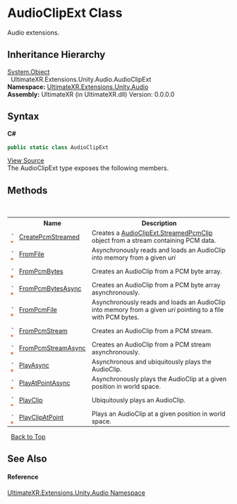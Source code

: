 # AudioClipExt Class
 

Audio extensions.


## Inheritance Hierarchy
<a href="https://docs.microsoft.com/dotnet/api/system.object" target="_blank" rel="noopener noreferrer">System.Object</a><br />&nbsp;&nbsp;UltimateXR.Extensions.Unity.Audio.AudioClipExt<br />
**Namespace:**&nbsp;<a href="N_UltimateXR_Extensions_Unity_Audio">UltimateXR.Extensions.Unity.Audio</a><br />**Assembly:**&nbsp;UltimateXR (in UltimateXR.dll) Version: 0.0.0.0

## Syntax

**C#**<br />
``` C#
public static class AudioClipExt
```

<a href="UltimateXR/Scripts/Extensions/Unity/Audio/AudioClipExt.cs" rel="noopener noreferrer" title="View the source code">View Source</a><br />
The AudioClipExt type exposes the following members.


## Methods
&nbsp;<table><tr><th></th><th>Name</th><th>Description</th></tr><tr><td>![Public method](media/pubmethod.gif "Public method")![Static member](media/static.gif "Static member")</td><td><a href="M_UltimateXR_Extensions_Unity_Audio_AudioClipExt_CreatePcmStreamed">CreatePcmStreamed</a></td><td>
Creates a <a href="T_UltimateXR_Extensions_Unity_Audio_AudioClipExt_StreamedPcmClip">AudioClipExt.StreamedPcmClip</a> object from a stream containing PCM data.</td></tr><tr><td>![Public method](media/pubmethod.gif "Public method")![Static member](media/static.gif "Static member")</td><td><a href="M_UltimateXR_Extensions_Unity_Audio_AudioClipExt_FromFile">FromFile</a></td><td>
Asynchronously reads and loads an AudioClip into memory from a given *uri*</td></tr><tr><td>![Public method](media/pubmethod.gif "Public method")![Static member](media/static.gif "Static member")</td><td><a href="M_UltimateXR_Extensions_Unity_Audio_AudioClipExt_FromPcmBytes">FromPcmBytes</a></td><td>
Creates an AudioClip from a PCM byte array.</td></tr><tr><td>![Public method](media/pubmethod.gif "Public method")![Static member](media/static.gif "Static member")</td><td><a href="M_UltimateXR_Extensions_Unity_Audio_AudioClipExt_FromPcmBytesAsync">FromPcmBytesAsync</a></td><td>
Creates an AudioClip from a PCM byte array asynchronously.</td></tr><tr><td>![Public method](media/pubmethod.gif "Public method")![Static member](media/static.gif "Static member")</td><td><a href="M_UltimateXR_Extensions_Unity_Audio_AudioClipExt_FromPcmFile">FromPcmFile</a></td><td>
Asynchronously reads and loads an AudioClip into memory from a given *uri* pointing to a file with PCM bytes.</td></tr><tr><td>![Public method](media/pubmethod.gif "Public method")![Static member](media/static.gif "Static member")</td><td><a href="M_UltimateXR_Extensions_Unity_Audio_AudioClipExt_FromPcmStream">FromPcmStream</a></td><td>
Creates an AudioClip from a PCM stream.</td></tr><tr><td>![Public method](media/pubmethod.gif "Public method")![Static member](media/static.gif "Static member")</td><td><a href="M_UltimateXR_Extensions_Unity_Audio_AudioClipExt_FromPcmStreamAsync">FromPcmStreamAsync</a></td><td>
Creates an AudioClip from a PCM stream asynchronously.</td></tr><tr><td>![Public method](media/pubmethod.gif "Public method")![Static member](media/static.gif "Static member")</td><td><a href="M_UltimateXR_Extensions_Unity_Audio_AudioClipExt_PlayAsync">PlayAsync</a></td><td>
Asynchronous and ubiquitously plays the AudioClip.</td></tr><tr><td>![Public method](media/pubmethod.gif "Public method")![Static member](media/static.gif "Static member")</td><td><a href="M_UltimateXR_Extensions_Unity_Audio_AudioClipExt_PlayAtPointAsync">PlayAtPointAsync</a></td><td>
Asynchronously plays the AudioClip at a given position in world space.</td></tr><tr><td>![Public method](media/pubmethod.gif "Public method")![Static member](media/static.gif "Static member")</td><td><a href="M_UltimateXR_Extensions_Unity_Audio_AudioClipExt_PlayClip">PlayClip</a></td><td>
Ubiquitously plays an AudioClip.</td></tr><tr><td>![Public method](media/pubmethod.gif "Public method")![Static member](media/static.gif "Static member")</td><td><a href="M_UltimateXR_Extensions_Unity_Audio_AudioClipExt_PlayClipAtPoint">PlayClipAtPoint</a></td><td>
Plays an AudioClip at a given position in world space.</td></tr></table>&nbsp;
<a href="#audioclipext-class">Back to Top</a>

## See Also


#### Reference
<a href="N_UltimateXR_Extensions_Unity_Audio">UltimateXR.Extensions.Unity.Audio Namespace</a><br />